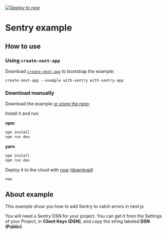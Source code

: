 [![Deploy to now](https://deploy.now.sh/static/button.svg)](https://deploy.now.sh/?repo=https://github.com/zeit/next.js/tree/master/examples/with-sentry)

# Sentry example

## How to use

### Using `create-next-app`

Download [`create-next-app`](https://github.com/segmentio/create-next-app) to bootstrap the example:

```
create-next-app --example with-sentry with-sentry-app
```

### Download manually

Download the example [or clone the repo](https://github.com/zeit/next.js):

Install it and run:

**npm**
```bash
npm install
npm run dev
```

**yarn**
```bash
npm install
npm run dev
```

Deploy it to the cloud with [now](https://zeit.co/now) ([download](https://zeit.co/download))

```bash
now
```

## About example

This example show you how to add Sentry to catch errors in next.js

You will need a Sentry DSN for your project. You can get it from the Settings of your Project, in **Client Keys (DSN)**, and copy the string labeled **DSN (Public)**.
